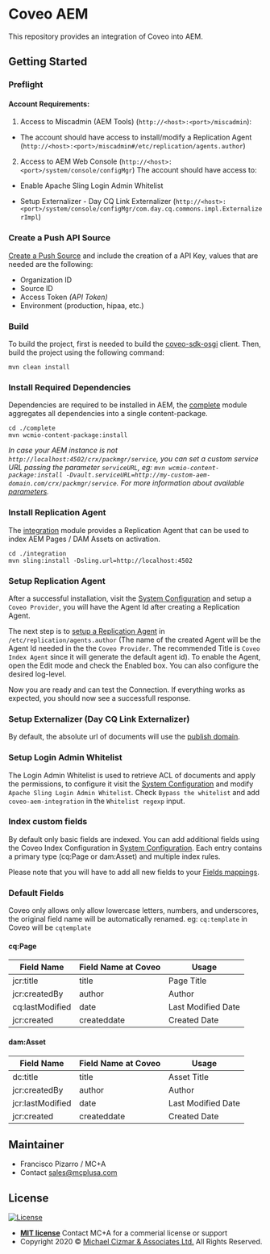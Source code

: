 # Coveo AEM

This repository provides an integration of Coveo into AEM.

## Getting Started

### Preflight

#### Account Requirements:

 1. Access to Miscadmin (AEM Tools) (`http://<host>:<port>/miscadmin`):

  - The account should have access to install/modify a Replication Agent (`http://<host>:<port>/miscadmin#/etc/replication/agents.author`)

2. Access to AEM Web Console (`http://<host>:<port>/system/console/configMgr`)
The account should have access to:

  - Enable Apache Sling Login Admin Whitelist

  - Setup Externalizer - Day CQ Link Externalizer (`http://<host>:<port>/system/console/configMgr/com.day.cq.commons.impl.ExternalizerImpl`)

### Create a Push API Source

[Create a Push Source](https://docs.coveo.com/en/94/cloud-v2-developers/creating-a-push-source) and include the creation of a API Key, values that are needed are the following:

 - Organization ID
 - Source ID
 - Access Token _(API Token)_
 - Environment (production, hipaa, etc.)

### Build

To build the project, first is needed to build the [coveo-sdk-osgi](#repo) client.
Then, build the project using the following command:

```
mvn clean install
```

### Install Required Dependencies

Dependencies are required to be installed in AEM, the [complete](/complete) module aggregates all dependencies into a single content-package.

```
cd ./complete
mvn wcmio-content-package:install
```
_In case your AEM instance is not `http://localhost:4502/crx/packmgr/service`, you can set a custom service URL passing the parameter `serviceURL`, eg: `mvn wcmio-content-package:install -Dvault.serviceURL=http://my-custom-aem-domain.com/crx/packmgr/service`. 
For more information about available [parameters](https://wcm.io/tooling/maven/plugins/wcmio-content-package-maven-plugin/install-mojo.html)._

### Install Replication Agent

The [integration](/integration) module provides a Replication Agent that can be used to index AEM Pages / DAM Assets on activation.

```
cd ./integration
mvn sling:install -Dsling.url=http://localhost:4502
```

### Setup Replication Agent

After a successful installation, visit the [System Configuration](http://localhost:4502/system/console/configMgr) and setup a `Coveo Provider`, you will have the Agent Id after creating a Replication Agent.

The next step is to [setup a Replication Agent](http://localhost:4502/miscadmin#/etc/replication/agents.author) in `/etc/replication/agents.author` (The name of the created Agent will be the Agent Id needed in the the `Coveo Provider`. The recommended Title is `Coveo Index Agent` since it will generate the default agent id). To enable the Agent, open the Edit mode and check the Enabled box. You can also configure the desired log-level.

Now you are ready and can test the Connection. If everything works as expected, you should now see a successfull response.

### Setup Externalizer (Day CQ Link Externalizer)

By default, the absolute url of documents will use the [publish domain](https://docs.adobe.com/content/help/en/experience-manager-64/developing/platform/externalizer.html).

### Setup Login Admin Whitelist

The Login Admin Whitelist is used to retrieve ACL of documents and apply the permissions, to configure it visit the [System Configuration](http://localhost:4502/system/console/configMgr) and modify `Apache Sling Login Admin Whitelist`. Check `Bypass the whitelist` and add `coveo-aem-integration` in the `Whitelist regexp` input.


### Index custom fields

By default only basic fields are indexed. You can add additional fields using the Coveo Index Configuration in [System Configuration](http://localhost:4502/system/console/configMgr). Each entry contains a primary type (cq:Page or dam:Asset) and multiple index rules.

Please note that you will have to add all new fields to your [Fields mappings](https://docs.coveo.com/en/1833/cloud-v2-administrators/adding-and-managing-fields#add-a-field).

### Default Fields

Coveo only allows only allow lowercase letters, numbers, and underscores, the original field name will be automatically renamed. eg: `cq:template` in Coveo will be `cqtemplate`

#### cq:Page

| Field Name      | Field Name at Coveo | Usage              |
| --------------- | ------------------- | ------------------ |
| jcr:title       | title               | Page Title         |
| jcr:createdBy   | author              | Author             |
| cq:lastModified | date                | Last Modified Date |
| jcr:created     | createddate         | Created Date       |

#### dam:Asset

| Field Name       | Field Name at Coveo | Usage              |
| ---------------- | ------------------- | ------------------ |
| dc:title         | title               | Asset Title        |
| jcr:createdBy    | author              | Author             |
| jcr:lastModified | date                | Last Modified Date |
| jcr:created      | createddate         | Created Date       |

## Maintainer

* Francisco Pizarro / MC+A
* Contact sales@mcplusa.com

## License

[![License](http://img.shields.io/:license-mit-blue.svg?style=flat-square)](http://badges.mit-license.org)

- **[MIT license](http://opensource.org/licenses/mit-license.php)**
Contact MC+A for a commerial license or support
- Copyright 2020 © [Michael Cizmar & Associates Ltd.](https://www.mcplusa.com) All Rights Reserved.


